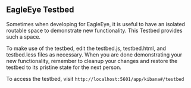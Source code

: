 ## EagleEye Testbed

Sometimes when developing for EagleEye, it is useful to have an isolated routable space to demonstrate new functionality. This Testbed provides such a space.

To make use of the testbed, edit the testbed.js, testbed.html, and testbed.less files as necessary. When you are done demonstrating
your new functionality, remember to cleanup your changes and restore the testbed to its pristine state for the next person.

To access the testbed, visit `http://localhost:5601/app/kibana#/testbed`
